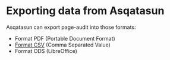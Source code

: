 # Exporting data from Asqatasun

Asqatasun can export page-audit into those formats:

* Format PDF (Portable Document Format)
* [Format CSV](userdoc-09a-export-format_CSV.md) (Comma Separated Value)
* Format ODS (LibreOffice)
